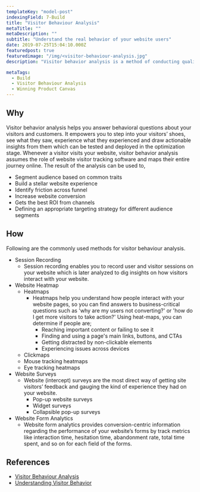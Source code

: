 ```yaml
---
templateKey: "model-post"
indexingField: 7-Build
title: "Visitor Behaviour Analysis"
metaTitle: ""
metaDescription: ""
subtitle: "Understand the real behavior of your website users"
date: 2019-07-25T15:04:10.000Z
featuredpost: true
featuredimage: "/img/<visitor-behaviour-analysis.jpg"
description: "Visitor behavior analysis is a method of conducting qualitative research on visitors’ website behavior. Visitor behavior analysis involves employing multiple qualitative tools that help you track your website’s performance, understand website visitors’ on-site behavior, identify experience breakages, connect with individual visitors for feedback and suggestions, and then utilize all the insights to optimize the site-wide experience."

metaTags:
  - Build
  - Visitor Behaviour Analysis
  - Winning Product Canvas
---
```



## Why
Visitor behavior analysis helps you answer behavioral questions about your visitors and customers. It empowers you to step into your visitors’ shoes, see what they saw, experience what they experienced and draw actionable insights from them which can be tested and deployed in the optimization stage. Whenever a visitor visits your website, visitor behavior analysis assumes the role of website visitor tracking software and maps their entire journey online. The result of the analysis can be used to,

- Segment audience based on common traits
- Build a stellar website experience
- Identify friction across funnel
- Increase website conversion
- Gets the best ROI from channels
- Defining an appropriate targeting strategy for different audience segments

## How

Following are the commonly used methods for visitor behaviour analysis.

- Session Recording
  - Session recording enables you to record user and visitor sessions on your website which is later analyzed to dig insights on how visitors interact with your website.
- Website Heatmap
  - Heatmaps
    - Heatmaps help you understand how people interact with your website pages, so you can find answers to business-critical questions such as 'why are my users not converting?' or 'how do I get more visitors to take action?' Using heat-maps, you can determine if people are;
      - Reaching important content or failing to see it
      - Finding and using a page's main links, buttons, and CTAs
      - Getting distracted by non-clickable elements
      - Experiencing issues across devices
  - Clickmaps
  - Mouse tracking heatmaps
  - Eye tracking heatmaps
- Website Surveys
  - Website (intercept) surveys are the most direct way of getting site visitors’ feedback and gauging the kind of experience they had on your website.
    - Pop-up website surveys
    - Widget surveys
    - Collapsible pop-up surveys
- Website Form Analytics
  - Website form analytics provides conversion-centric information regarding the performance of your website’s forms by track metrics like interaction time, hesitation time, abandonment rate, total time spent, and so on for each field of the forms.

## References

- [Visitor Behaviour Analysis](https://vwo.com/visitor-behavior-analysis/)
- [Understanding Visitor Behavior](https://www.practicalecommerce.com/Web-Analytics-Understanding-Visitor-Behavior)
